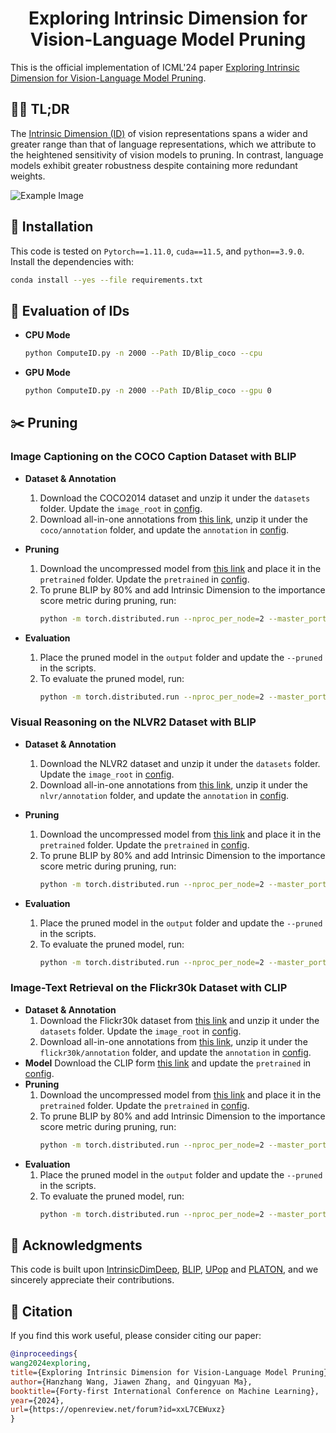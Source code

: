 
<div align="center">
<h1>Exploring Intrinsic Dimension for Vision-Language Model Pruning</h1>
</div>

This is the official implementation of ICML'24 paper [Exploring Intrinsic Dimension for Vision-Language Model Pruning](https://openreview.net/forum?id=xxL7CEWuxz&noteId=dIPRrajDnh). 

## 🏃‍♂️ TL;DR
The [Intrinsic Dimension (ID)](https://github.com/ansuini/IntrinsicDimDeep?tab=readme-ov-file#intro) of vision representations spans a wider and greater range than that of language representations, which we attribute to the heightened sensitivity of vision models to pruning. In contrast, language models exhibit greater robustness despite containing more redundant weights.

![Example Image](ID.png)

## 🔨 Installation
This code is tested on `Pytorch==1.11.0`, `cuda==11.5`, and `python==3.9.0`. Install the dependencies with:
```bash
conda install --yes --file requirements.txt
```

## 📐 Evaluation of IDs
* **CPU Mode**
    ```bash
    python ComputeID.py -n 2000 --Path ID/Blip_coco --cpu
    ```
* **GPU Mode**
    ```bash
    python ComputeID.py -n 2000 --Path ID/Blip_coco --gpu 0
    ```
## :scissors: Pruning
### Image Captioning on the COCO Caption Dataset with BLIP

* **Dataset & Annotation**
    1. Download the COCO2014 dataset and unzip it under the `datasets` folder. Update the `image_root` in [config](./configs/caption_coco.yaml).
    2. Download all-in-one annotations from [this link](https://drive.google.com/uc?export=download&id=19Vk07K3DbQYa68DipJ4dFNcF0_Br7cmD), unzip it under the `coco/annotation` folder, and update the `annotation` in [config](./configs/caption_coco.yaml).
* **Pruning**
    1. Download the uncompressed model from [this link](https://storage.googleapis.com/sfr-vision-language-research/BLIP/models/model_base_caption_capfilt_large.pth) and place it in the `pretrained` folder. Update the `pretrained` in [config](./configs/caption_coco.yaml).
    2. To prune BLIP by 80% and add Intrinsic Dimension to the importance score metric during pruning, run:
        ```bash
        python -m torch.distributed.run --nproc_per_node=2 --master_port=29505 train_caption.py --final_threshold 0.2 --model_dir coco/PLATONID80 --pruner_name PLATON --useID
        ```

* **Evaluation**
    1. Place the pruned model in the `output` folder and update the `--pruned` in the scripts. 
    2. To evaluate the pruned model, run:
        ```bash
        python -m torch.distributed.run --nproc_per_node=2 --master_port=29505 train_caption.py --pruner_name PLATON --pruned output/pruned_model_path --evaluate
        ```

### Visual Reasoning on the NLVR2 Dataset with BLIP

* **Dataset & Annotation**
    1. Download the NLVR2 dataset and unzip it under the `datasets` folder. Update the `image_root` in [config](./configs/nlvr.yaml).
    2. Download all-in-one annotations from [this link](https://drive.google.com/uc?export=download&id=19Vk07K3DbQYa68DipJ4dFNcF0_Br7cmD), unzip it under the `nlvr/annotation` folder, and update the `annotation` in [config](./configs/nlvr.yaml).

* **Pruning**
    1. Download the uncompressed model from [this link](https://storage.googleapis.com/sfr-vision-language-research/BLIP/models/model_base_nlvr.pth) and place it in the `pretrained` folder. Update the `pretrained` in [config](./configs/nlvr.yaml).
    2. To prune BLIP by 80% and add Intrinsic Dimension to the importance score metric during pruning, run:
        ```bash
        python -m torch.distributed.run --nproc_per_node=2 --master_port=29505 train_nlvr.py --final_threshold 0.2 --model_dir nlvr/PLATONID80 --pruner_name PLATON --useID
        ```

* **Evaluation**
    1. Place the pruned model in the `output` folder and update the `--pruned` in the scripts.
    2. To evaluate the pruned model, run:
        ```bash
        python -m torch.distributed.run --nproc_per_node=2 --master_port=29505 train_nlvr.py --pruner_name PLATON --pruned output/pruned_model_path --evaluate
        ```
### Image-Text Retrieval on the Flickr30k Dataset with CLIP

* **Dataset & Annotation**
    1. Download the Flickr30k dataset from [this link](https://shannon.cs.illinois.edu/DenotationGraph/) and unzip it under the `datasets` folder. Update the `image_root` in [config](./configs/retrieval_flickr_clip.yaml).
    2. Download all-in-one annotations from [this link](https://drive.google.com/uc?export=download&id=19Vk07K3DbQYa68DipJ4dFNcF0_Br7cmD), unzip it under the `flickr30k/annotation` folder, and update the `annotation` in [config](./configs/nlvr.yaml).
* **Model**
    Download the CLIP form [this link](https://drive.google.com/uc?export=download&id=10p1oPdiMUqo0MfPul5hCb_h9mCaNCh6q) and update the `pretrained` in [config](./configs/retrieval_flickr_clip.yaml).
* **Pruning**
    1. Download the uncompressed model from [this link](https://drive.google.com/uc?export=download&id=1-MZP6xQRnmLZr1_pqUK4TvOA8Ic7XCoI) and place it in the `pretrained` folder. Update the `pretrained` in [config](./configs/retrieval_flickr_clip.yaml).
    2. To prune BLIP by 80% and add Intrinsic Dimension to the importance score metric during pruning, run:
        ```bash
        python -m torch.distributed.run --nproc_per_node=2 --master_port=29505 train_clip_flickr30k.py --final_threshold 0.2 --model_dir flickr_clip/PLATONID80 --pruner_name PLATON --useID
        ```
* **Evaluation**
    1. Place the pruned model in the `output` folder and update the `--pruned` in the scripts.
    2. To evaluate the pruned model, run:
        ```bash
        python -m torch.distributed.run --nproc_per_node=2 --master_port=29505 train_clip_flickr30k.py --pruner_name PLATON --pruned output/pruned_model_path --evaluate
        ```
## 💐 Acknowledgments
This code is built upon [IntrinsicDimDeep](https://github.com/ansuini/IntrinsicDimDeep), [BLIP](https://github.com/salesforce/BLIP), [UPop](https://github.com/sdc17/UPop) and [PLATON](https://github.com/QingruZhang/PLATON), and we sincerely appreciate their contributions.

## 🌸 Citation
If you find this work useful, please consider citing our paper:
```bibtex
@inproceedings{
wang2024exploring,
title={Exploring Intrinsic Dimension for Vision-Language Model Pruning},
author={Hanzhang Wang, Jiawen Zhang, and Qingyuan Ma},
booktitle={Forty-first International Conference on Machine Learning},
year={2024},
url={https://openreview.net/forum?id=xxL7CEWuxz}
}
```
